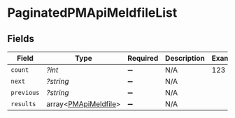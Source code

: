 # PaginatedPMApiMeldfileList


## Fields

| Field                                                        | Type                                                         | Required                                                     | Description                                                  | Example                                                      |
| ------------------------------------------------------------ | ------------------------------------------------------------ | ------------------------------------------------------------ | ------------------------------------------------------------ | ------------------------------------------------------------ |
| `count`                                                      | *?int*                                                       | :heavy_minus_sign:                                           | N/A                                                          | 123                                                          |
| `next`                                                       | *?string*                                                    | :heavy_minus_sign:                                           | N/A                                                          |                                                              |
| `previous`                                                   | *?string*                                                    | :heavy_minus_sign:                                           | N/A                                                          |                                                              |
| `results`                                                    | array<[PMApiMeldfile](../../models/shared/PMApiMeldfile.md)> | :heavy_minus_sign:                                           | N/A                                                          |                                                              |